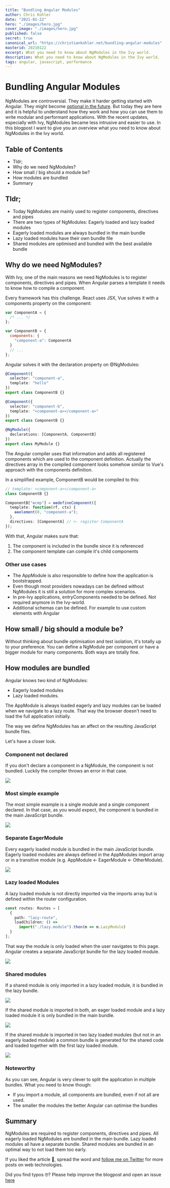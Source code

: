 ```yaml
---
title: "Bundling Angular Modules"
author: Chris Kohler
date: "2021-01-22"
hero: "./images/hero.jpg"
cover_image: "./images/hero.jpg"
published: false
secret: true
canonical_url: "https://christiankohler.net/bundling-angular-modules"
masterid: 20210122
excerpt: What you need to know about NgModules in the Ivy world.
description: What you need to know about NgModules in the Ivy world.
tags: angular, javascript, performance
---
```


# Bundling Angular Modules

NgModules are controversial. They make it harder getting started with Angular. They might become [optional in the future](https://angular.io/guide/roadmap#simplified-angular-mental-model-with-optional-ngmodules). But today they are here and it is helpful to understand how they work and how you can use them to write modular and performant applications. With the recent updates, especially with Ivy, NgModules became less intrusive and easier to use. In this blogpost I want to give you an overview what you need to know about NgModules in the Ivy world.

## Table of Contents

- Tldr;
- Why do we need NgModules?
- How small / big should a module be?
- How modules are bundled
- Summary

## Tldr;

- Today NgModules are mainly used to register components, directives and pipes
- There are two types of NgModules: Eagerly loaded and lazy loaded modules
- Eagerly loaded modules are always bundled in the main bundle
- Lazy loaded modules have their own bundle file
- Shared modules are optimised and bundled with the best available bundle

## Why do we need NgModules?

With Ivy, one of the main reasons we need NgModules is to register components, directives and pipes. When Angular parses a template it needs to know how to compile a component.

Every framework has this challenge. React uses JSX, Vue solves it with a components property on the component:

```javascript
var ComponentA = {
  /* ... */
};

var ComponentB = {
  components: {
    "component-a": ComponentA
  }
  // ...
};
```

Angular solves it with the declaration property on @NgModules:

```typescript
@Component({
  selector: "component-a",
  template: "hello"
})
export class ComponentB {}

@Component({
  selector: "component-b",
  template: "<component-a></component-a>"
})
export class ComponentB {}

@NgModule({
  declarations: [ComponentA, ComponentB]
})
export class MyModule {}
```

The Angular compiler uses that information and adds all registered components which are used to the component definition. Actually the directives array in the compiled component looks somehow similar to Vue's approach with the components definition.

In a simplified example, ComponentB would be compiled to this:

```typescript
// template: <component-a></component-a>
class ComponentB {}

ComponentB["ɵcmp"] = ɵɵdefineComponent({
  template: function(rf, ctx) {
    ɵɵelement(0, "component-a");
  },
  directives: [ComponentA] // <- register ComponentA
});
```

With that, Angular makes sure that:

1. The component is included in the bundle since it is referenced
2. The component template can compile it's child components

### Other use cases

- The AppModule is also responsible to define how the application is bootstrapped.
- Even though most providers nowadays can be defined without NgModules it is still a solution for more complex scenarios.
- In pre-Ivy applications, entryComponents needed to be defined. Not required anymore in the Ivy-world.
- Additional schemas can be defined. For example to use custom elements with Angular

## How small / big should a module be?

Without thinking about bundle optimisation and test isolation, it's totally up to your preference. You can define a NgModule per component or have a bigger module for many components. Both ways are totally fine.

## How modules are bundled

Angular knows two kind of NgModules:

- Eagerly loaded modules
- Lazy loaded modules.

The AppModule is always loaded eagerly and lazy modules can be loaded when we navigate to a lazy route. That way the browser doesn't need to load the full application initially.

The way we define NgModules has an affect on the resulting JavaScript bundle files.

Let's have a closer look.

### Component not declared

If you don't declare a component in a NgModule, the component is not bundled. Luckily the compiler throws an error in that case.

![](./images/1.png)

### Most simple example

The most simple example is a single module and a single component declared. In that case, as you would expect, the component is bundled in the main JavaScript bundle.

![](./images/2.png)

### Separate EagerModule

Every eagerly loaded module is bundled in the main JavaScript bundle. Eagerly loaded modules are always defined in the AppModules import array or in a transitive module (e.g. AppModule <- EagerModule <- OtherModule).

![](./images/3.png)

### Lazy loaded Modules

A lazy loaded module is not directly imported via the imports array but is defined within the router configuration.

```typescript
const routes: Routes = [
  {
    path: "lazy-route",
    loadChildren: () =>
      import("./lazy.module").then(m => m.LazyModule)
  }
];
```

That way the module is only loaded when the user navigates to this page. Angular creates a separate JavaScript bundle for the lazy loaded module.

![](./images/4.png)

### Shared modules

If a shared module is only imported in a lazy loaded module, it is bundled in the lazy bundle.

![](./images/5.png)

If the shared module is imported in both, an eager loaded module and a lazy loaded module it is only bundled in the main bundle.

![](./images/6.png)

If the shared module is imported in two lazy loaded modules (but not in an eagerly loaded module) a common bundle is generated for the shared code and loaded together with the first lazy loaded module.

![](./images/7.png)

### Noteworthy

As you can see, Angular is very clever to split the application in multiple bundles. What you need to know though:

- If you import a module, all components are bundled, even if not all are used.
- The smaller the modules the better Angular can optimise the bundles

## Summary

NgModules are required to register components, directives and pipes. All eagerly loaded NgModules are bundled in the main bundle. Lazy loaded modules all have a separate bundle. Shared modules are bundled in an optimal way to not load them too early.

If you liked the article 🙌, spread the word and [follow me on Twitter](https://twitter.com/KohlerChristian) for more posts on web technologies.

Did you find typos 🤓? Please help improve the blogpost and open an issue [here](https://github.com/ChristianKohler/homepage)
